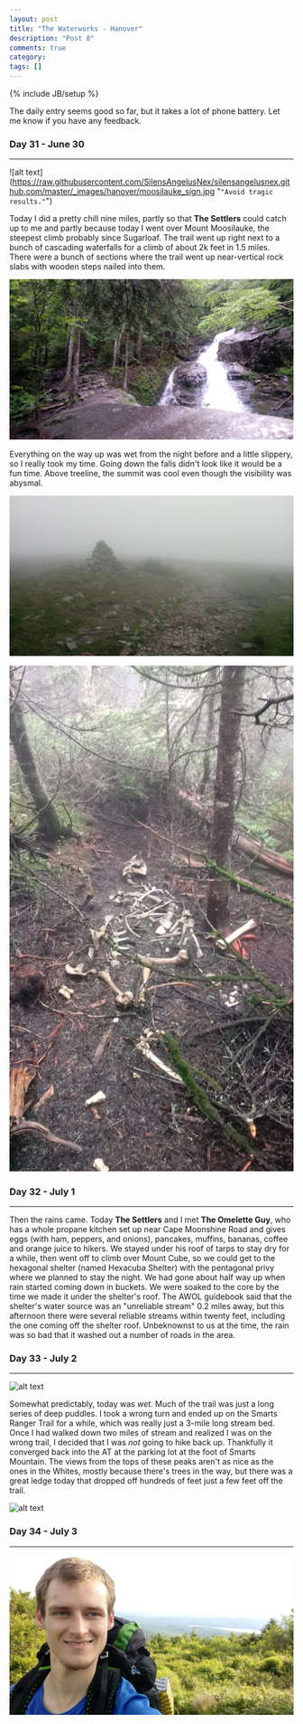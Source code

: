 ```yaml
---
layout: post
title: "The Waterworks - Hanover"
description: "Post 8"
comments: true
category:
tags: []
---
```

{% include JB/setup %}

The daily entry seems good so far, but it takes a lot of phone battery. Let me know if you have any feedback.

### Day 31 - June 30
---

![alt text](https://raw.githubusercontent.com/SilensAngelusNex/silensangelusnex.github.com/master/_images/hanover/moosilauke_sign.jpg "``"Avoid tragic results."``")

Today I did a pretty chill nine miles, partly so that **The Settlers** could catch up to me and partly because today I went over Mount Moosilauke, the steepest climb probably since Sugarloaf. The trail went up right next to a bunch of cascading waterfalls for a climb of about 2k feet in 1.5 miles. There were a bunch of sections where the trail went up near-vertical rock slabs with wooden steps nailed into them.

![alt text](https://raw.githubusercontent.com/SilensAngelusNex/silensangelusnex.github.com/master/_images/hanover/moosilauke_cascades.jpg "The beautiful cascades, with the trail on the left. Yes, those rocks are the trail.")

Everything on the way up was wet from the night before and a little slippery, so I really took my time. Going down the falls didn't look like it would be a fun time. Above treeline, the summit was cool even though the visibility was abysmal.

![alt text](https://raw.githubusercontent.com/SilensAngelusNex/silensangelusnex.github.com/master/_images/hanover/moosilauke_alpine.jpg "Trail through the fog.")

![alt text](https://raw.githubusercontent.com/SilensAngelusNex/silensangelusnex.github.com/master/_images/hanover/moosilauke_moose.jpg "When I stepped off the trail to go to the bathroom, I found a moose skeleton.")

### Day 32 - July 1
---

Then the rains came. Today **The Settlers** and I met **The Omelette Guy**, who has a whole propane kitchen set up near Cape Moonshine Road and gives eggs (with ham, peppers, and onions), pancakes, muffins, bananas, coffee and orange juice to hikers. We stayed under his roof of tarps to stay dry for a while, then went off to climb over Mount Cube, so we could get to the hexagonal shelter (named Hexacuba Shelter) with the pentagonal privy where we planned to stay the night. We had gone about half way up when rain started coming down in buckets. We were soaked to the core by the time we made it under the shelter's roof. The AWOL guidebook said that the shelter's water source was an "unreliable stream" 0.2 miles away, but this afternoon there were several reliable streams within twenty feet, including the one coming off the shelter roof. Unbeknownst to us at the time, the rain was so bad that it washed out a number of roads in the area.

### Day 33 - July 2
---

![alt text](https://raw.githubusercontent.com/SilensAngelusNex/silensangelusnex.github.com/master/_images/hanover/holts_ledge_view_1.jpg "View off Holts Ledge, to the right")

Somewhat predictably, today was *wet*. Much of the trail was just a long series of deep puddles. I took a wrong turn and ended up on the Smarts Ranger Trail for a while, which was really just a 3-mile long stream bed. Once I had walked down two miles of stream and realized I was on the wrong trail, I decided that I was *not* going to hike back up. Thankfully it converged back into the AT at the parking lot at the foot of Smarts Mountain. The views from the tops of these peaks aren't as nice as the ones in the Whites, mostly because there's trees in the way, but there was a great ledge today that dropped off hundreds of feet just a few feet off the trail.

![alt text](https://raw.githubusercontent.com/SilensAngelusNex/silensangelusnex.github.com/master/_images/hanover/holts_ledge_view_1.jpg "View off Holts Ledge, to the left")

### Day 34 - July 3
---

![alt text](https://raw.githubusercontent.com/SilensAngelusNex/silensangelusnex.github.com/master/_images/hanover/moose_south_peak.jpg "Morning on Mt. Moose's south peak")
